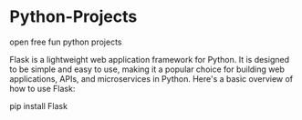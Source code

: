 # Python-Projects
open free fun python projects 

Flask is a lightweight web application framework for Python. It is designed to be simple and easy to use, making it a popular choice for building web applications, APIs, and microservices in Python. Here's a basic overview of how to use Flask:

pip install Flask
